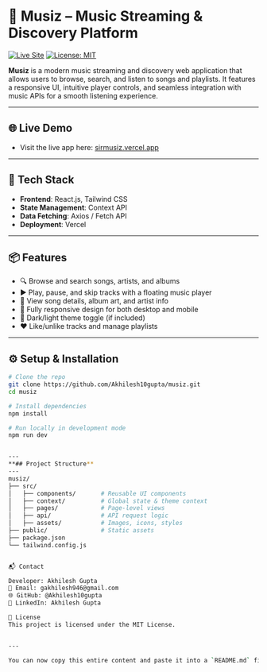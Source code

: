 # 🎵 Musiz – Music Streaming & Discovery Platform

[![Live Site](https://img.shields.io/badge/Live%20Frontend-blue?style=flat-square&logo=vercel)](https://sirmusiz.vercel.app/)
[![License: MIT](https://img.shields.io/badge/License-MIT-yellow.svg)](LICENSE)

**Musiz** is a modern music streaming and discovery web application that allows users to browse, search, and listen to songs and playlists. It features a responsive UI, intuitive player controls, and seamless integration with music APIs for a smooth listening experience.

---

## 🌐 Live Demo

- Visit the live app here: [sirmusiz.vercel.app](https://sirmusiz.vercel.app/)

---

## 🚀 Tech Stack

- **Frontend**: React.js, Tailwind CSS
- **State Management**: Context API
- **Data Fetching**: Axios / Fetch API
- **Deployment**: Vercel

---

## 📦 Features

- 🔍 Browse and search songs, artists, and albums
- ▶️ Play, pause, and skip tracks with a floating music player
- 📃 View song details, album art, and artist info
- 📱 Fully responsive design for both desktop and mobile
- 🌙 Dark/light theme toggle (if included)
- ❤️ Like/unlike tracks and manage playlists

---

## ⚙️ Setup & Installation

```bash
# Clone the repo
git clone https://github.com/Akhilesh10gupta/musiz.git
cd musiz

# Install dependencies
npm install

# Run locally in development mode
npm run dev


---
**## Project Structure**
---
musiz/
├── src/
│   ├── components/       # Reusable UI components
│   ├── context/          # Global state & theme context
│   ├── pages/            # Page-level views
│   ├── api/              # API request logic
│   ├── assets/           # Images, icons, styles
├── public/               # Static assets
├── package.json
└── tailwind.config.js


📬 Contact

Developer: Akhilesh Gupta
📧 Email: gakhilesh946@gmail.com
🌐 GitHub: @Akhilesh10gupta
🔗 LinkedIn: Akhilesh Gupta

📄 License
This project is licensed under the MIT License.


---

You can now copy this entire content and paste it into a `README.md` file inside your project folder. Let me know if you’d like to include screenshots or a walkthrough video later!
